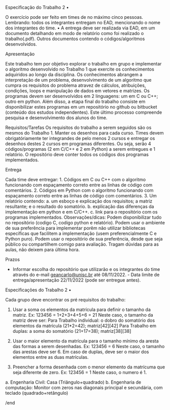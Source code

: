 Especificação do Trabalho 2  • 

O exercício pode ser feito em times de no máximo cinco pessoas. Lembrando: todos os integrantes entregam no EAD, mencionando o nome dos integrantes do time. 
• A entrega deve ser realizada via EAD, em um documento detalhando em modo de relatório como foi realizado o trabalho(.pdf). 
Outros documentos contendo o códigos/algoritmos desenvolvidos. 

Apresentação  

Este trabalho tem por objetivo explorar o trabalho em grupo e implementar o algoritmo desenvolvido no Trabalho 1 que exercite os conhecimentos adquiridos ao longo da disciplina. Os conhecimentos abrangem a interpretação de um problema, desenvolvimento de um algoritmo que cumpra os requisitos do problema atravez de cálculos, atribuições, condições, loops e manipulação de dados em vetores e matrizes. Os programas devem ser desenvolvidos em 2 linguagens: um em C ou C++; outro em python. Além disso, a etapa final do trabalho consiste em disponibilizar estes programas em um repositório no github ou bitbucket (conteúdo dos estudos independentes). Este último processo compreende pesquisa e desenvolvimento dos alunos do time.  

Requisitos/Tarefas  Os requisitos do trabalho a serem seguidos são os mesmos do Trabalho 1. Manter os desenhos para cada curso. Times devem obrigatóriamente ter integrandes de pelo menos 2 cursos e entregar os desenhos destes 2 cursos em programas diferentes. Ou seja, serão 4 códigos/programas (2 em C/C++ e 2 em Python) a serem entregues e 1 relatório. O repositório deve conter todos os códigos dos programas implementados.  

Entrega  

Cada time deve entregar: 1. Códigos em C ou C++ com o algoritmo funcionando com espaçamento correto entre as linhas de código com comentários. 2. Códigos em Python com o algoritmo funcionando com espaçamento correto entre as linhas de código com comentários. 3. Um relatório contendo: a. um esboço e explicação dos requisitos; a matriz resultante; e o resultado do somatório. b. explicação das diferenças da implementação em python e em C/C++. c. link para o repositório com os programas implementados.  Observações/dicas: Podem disponibilizar tudo no repositório (codigo C, codigo python e relatório). Podem usar o ambiente de sua preferência para implementar porêm não utilizar bibliotecas específicas que facilitem a implementação (usem preferencialmente C e Python puro). Podem usar o repositório de sua preferência, desde que seja público ou compartilhem comigo para avaliação. Tragam dúvidas para as aulas, não deixem para última hora.   

Prazos   

- Informar escolha do repositório que utilizarão e os integrantes do time através do e-mail geancarlo@unisc.br até 08/11/2022.  -  Data limite de entrega/apresentação 22/11/2022 (pode ser entregue antes). 




Especificações do Trabalho 2 • 

Cada grupo deve encontrar os pré requisitos do trabalho:
1.	Usar a soma os elementos da matrícula para definir o tamanho da  matriz.
Ex: 123456 = 1+2+3+4+5+6 = 21
Neste caso, o tamanho da matriz deve ser:
Para Trabalho individual: o dobro do somatório dos elementos da matrícula (21*2=42); matriz[42][42]
Para Trabalho em duplas: a soma do somatório (21+17=38); matriz[38][38]

2.	Usar o maior elemento da matrícula para o tamanho mínimo da aresta das formas a serem desenhadas.
Ex: 123456 = 6
Neste caso, o tamanho das arestas deve ser 6.
Em caso de duplas, deve ser o maior dos elementos entre as duas matrículas.

3.	Preencher a forma desenhada com o menor elemento da matrícuma que seja diferente de zero.
Ex: 123456 = 1
Neste caso, o numero é 1.

a.	Engenharia Civil: Casa (Triângulo+quadrado) 
b.	Engenharia de computação: Monitor com zeros nas diagonais principal e secundária,  com teclado (quadrado+retângulo) 

/end
